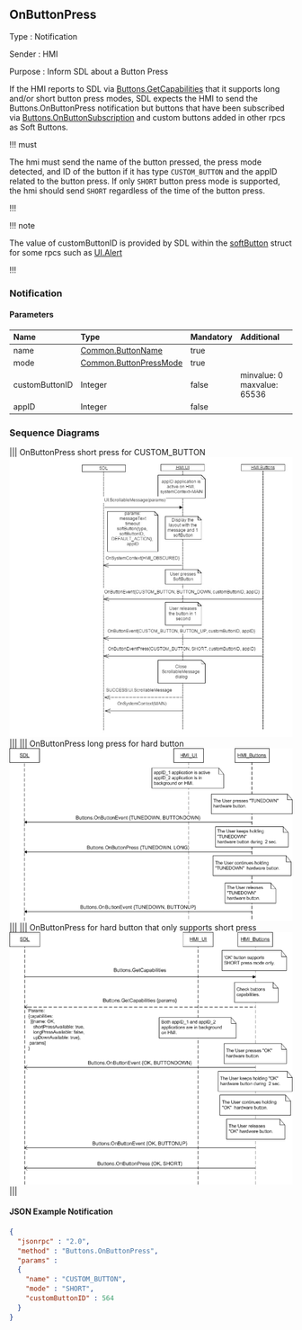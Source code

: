 ## OnButtonPress

Type
: Notification

Sender
: HMI

Purpose
: Inform SDL about a Button Press

If the HMI reports to SDL via [Buttons.GetCapabilities](../getcapabilities) that it supports long and/or short button press modes, SDL expects the HMI to send the Buttons.OnButtonPress notification but buttons that have been subscribed via [Buttons.OnButtonSubscription](../onbuttonsubscription) and custom buttons added in other rpcs as Soft Buttons.

!!! must

The hmi must send the name of the button pressed, the press mode detected, and ID of the button if it has type `CUSTOM_BUTTON` and the appID related to the button press. If only `SHORT` button press mode is supported, the hmi should send `SHORT` regardless of the time of the button press.

!!!

!!! note

The value of customButtonID is provided by SDL within the [softButton](../../common/structs/index.md#softbutton) struct for some rpcs such as [UI.Alert](../../ui/alert)

!!!

### Notification

#### Parameters

|Name|Type|Mandatory|Additional|
|:---|:---|:--------|:---------|
|name|[Common.ButtonName](../../common/enums/index.md#buttonname)|true||
|mode|[Common.ButtonPressMode](../../common/enums/index.md#buttonpressmode)|true||
|customButtonID|Integer|false|minvalue: 0<br>maxvalue: 65536|
|appID|Integer|false||

### Sequence Diagrams
|||
OnButtonPress short press for CUSTOM_BUTTON
![OnButtonPress](./assets/OnButtonPressShort.png)
|||
|||
OnButtonPress long press for hard button
![OnButtonPress](./assets/OnButtonPressLongHardKey.png)
|||
|||
OnButtonPress for hard button that only supports short press
![OnButtonPress](./assets/OnButtonPressHardKeyShortOnly.png)
|||

#### JSON Example Notification
```json
{
  "jsonrpc" : "2.0",
  "method" : "Buttons.OnButtonPress",
  "params" :
  {
    "name" : "CUSTOM_BUTTON",
    "mode" : "SHORT",
    "customButtonID" : 564
  }
}
```
